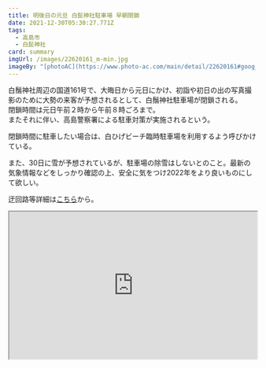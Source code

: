 ```yaml
---
title: 明後日の元旦 白髭神社駐車場 早朝閉鎖
date: 2021-12-30T05:30:27.771Z
tags:
  - 高島市
  - 白髭神社
card: summary
imgUrl: /images/22620161_m-min.jpg
imageBy: "[photoAC](https://www.photo-ac.com/main/detail/22620161#goog_rewarded)"
---
```

白鬚神社周辺の国道161号で、大晦日から元日にかけ、初詣や初日の出の写真撮影のために大勢の来客が予想されるとして、白鬚神社駐車場が閉鎖される。  
閉鎖時間は元日午前２時から午前８時ごろまで。  
またそれに伴い、高島警察署による駐車対策が実施されるという。

閉鎖時間に駐車したい場合は、白ひげビーチ臨時駐車場を利用するよう呼びかけている。

また、30日に雪が予想されているが、駐車場の除雪はしないとのこと。最新の気象情報などをしっかり確認の上、安全に気をつけ2022年をより良いものにして欲しい。

迂回路等詳細は[こちら](http://www.city.takashima.shiga.jp/www/contents/1514350904457/index.html)から。

<iframe src="https://www.google.com/maps/d/u/0/embed?mid=1D326Bnw1-yB9O2ZtLsuVX1ImZJKd247H&ehbc=2E312F" style="width:100%; height: 300px;"></iframe>
